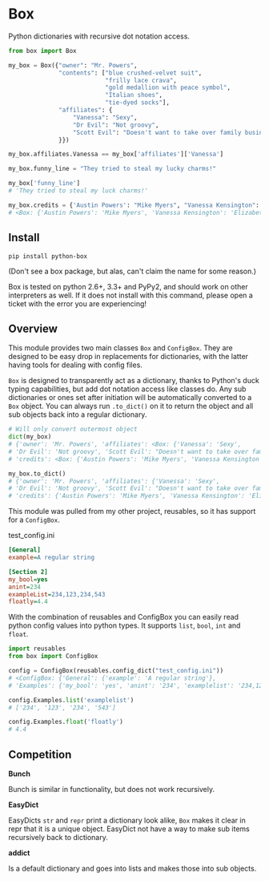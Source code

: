 # Box

Python dictionaries with recursive dot notation access.

```python
from box import Box

my_box = Box({"owner": "Mr. Powers",
              "contents": ["blue crushed-velvet suit",
                           "frilly lace crava",
                           "gold medallion with peace symbol",
                           "Italian shoes",
                           "tie-dyed socks"],
              "affiliates": {
                  "Vanessa": "Sexy",
                  "Dr Evil": "Not groovy",
                  "Scott Evil": "Doesn't want to take over family business"
              }})

my_box.affiliates.Vanessa == my_box['affiliates']['Vanessa'] 

my_box.funny_line = "They tried to steal my lucky charms!"

my_box['funny_line']
# 'They tried to steal my luck charms!'

my_box.credits = {'Austin Powers': "Mike Myers", "Vanessa Kensington": "Elizabeth Hurley"}
# <Box: {'Austin Powers': 'Mike Myers', 'Vanessa Kensington': 'Elizabeth Hurley'}>
```

## Install 

```
pip install python-box
```

(Don't see a box package, but alas, can't claim the name for some reason.)

Box is tested on python 2.6+, 3.3+ and PyPy2, and should work on other 
interpreters as well. If  it does not install with this command, please
open a ticket with the error you are experiencing!

## Overview

This module provides two main classes `Box` and `ConfigBox`. 
They are designed to be easy drop in replacements for dictionaries, 
with the latter having tools for dealing with config files. 

`Box` is designed to transparently act as a dictionary, thanks to Python's
duck typing capabilities, but add dot notation access like classes do. Any sub
dictionaries or ones set after initiation will be automatically converted to 
a `Box` object. You can always run `.to_dict()` on it to return the object 
and all sub objects back into a regular dictionary. 

```python
# Will only convert outermost object
dict(my_box)
# {'owner': 'Mr. Powers', 'affiliates': <Box: {'Vanessa': 'Sexy', 
# 'Dr Evil': 'Not groovy', 'Scott Evil': "Doesn't want to take over family business"}>, 
# 'credits': <Box: {'Austin Powers': 'Mike Myers', 'Vanessa Kensington': 'Elizabeth Hurley'}>}

my_box.to_dict()
# {'owner': 'Mr. Powers', 'affiliates': {'Vanessa': 'Sexy', 
# 'Dr Evil': 'Not groovy', 'Scott Evil': "Doesn't want to take over family business"}, 
# 'credits': {'Austin Powers': 'Mike Myers', 'Vanessa Kensington': 'Elizabeth Hurley'}}
```

This module was pulled from my other project, reusables, so it has support for
a `ConfigBox`.

test_config.ini
```ini
[General]
example=A regular string

[Section 2]
my_bool=yes
anint=234
exampleList=234,123,234,543
floatly=4.4
```

With the combination of reusables and ConfigBox you can easily read python 
config values into python types. It supports `list`, `bool`, `int` and `float`.

```python
import reusables
from box import ConfigBox

config = ConfigBox(reusables.config_dict("test_config.ini"))
# <ConfigBox: {'General': {'example': 'A regular string'},
# 'Examples': {'my_bool': 'yes', 'anint': '234', 'examplelist': '234,123,234,543', 'floatly': '4.4'}}>

config.Examples.list('examplelist')
# ['234', '123', '234', '543']

config.Examples.float('floatly')
# 4.4
```


## Competition

**Bunch**

Bunch is similar in functionality, but does not work recursively. 

**EasyDict**

EasyDicts `str` and `repr` print a dictionary look alike, `Box` makes it clear in repr 
that it is a unique object. EasyDict not have a way to make sub items recursively 
back to dictionary. 

**addict**

Is a default dictionary and goes into lists and makes those into sub objects. 



